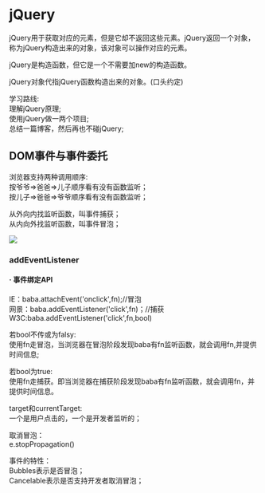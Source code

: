 # jQuery

jQuery用于获取对应的元素，但是它却不返回这些元素。jQuery返回一个对象，称为jQuery构造出来的对象，该对象可以操作对应的元素。

jQuery是构造函数，但它是一个不需要加new的构造函数。

jQuery对象代指jQuery函数构造出来的对象。(口头约定)

学习路线:</br>
理解jQuery原理;</br>
使用jQuery做一两个项目;</br>
总结一篇博客，然后再也不碰jQuery;</br>


## DOM事件与事件委托

浏览器支持两种调用顺序:</br>
按爷爷=>爸爸=>儿子顺序看有没有函数监听；</br>
按儿子=>爸爸=>爷爷顺序看有没有函数监听；</br>

从外向内找监听函数，叫事件捕获；</br>
从内向外找监听函数，叫事件冒泡；</br>

![](https://p9-juejin.byteimg.com/tos-cn-i-k3u1fbpfcp/169d39667270453e934cd84cde822a00~tplv-k3u1fbpfcp-watermark.image)

### addEventListener

#### · 事件绑定API

IE：baba.attachEvent('onclick',fn);//冒泡</br>
网景：baba.addEventListener('click',fn)；//捕获</br>
W3C:baba.addEventListener('click',fn,bool)

若bool不传或为falsy:</br>
使用fn走冒泡，当浏览器在冒泡阶段发现baba有fn监听函数，就会调用fn,并提供时间信息;

若bool为true:</br>
使用fn走捕获。即当浏览器在捕获阶段发现baba有fn监听函数，就会调用fn，并提供时间信息。

target和currentTarget:</br>
一个是用户点击的，一个是开发者监听的；

取消冒泡：</br>
e.stopPropagation()

事件的特性：</br>
Bubbles表示是否冒泡；</br>
Cancelable表示是否支持开发者取消冒泡；</br>
